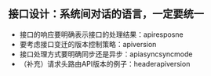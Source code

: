 ## 接口设计：系统间对话的语言，一定要统一
- 接口的响应要明确表示接口的处理结果：apiresposne
- 要考虑接口变迁的版本控制策略：apiversion
- 接口处理方式要明确同步还是异步：apiasyncsyncmode
- （补充）请求头路由API版本的例子：headerapiversion
